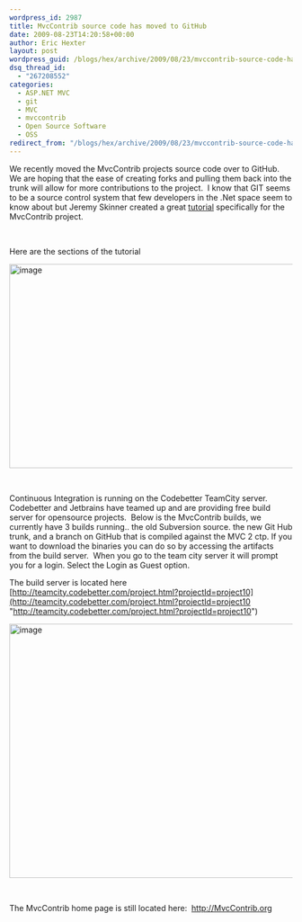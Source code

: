 ```yaml
---
wordpress_id: 2987
title: MvcContrib source code has moved to GitHub
date: 2009-08-23T14:20:58+00:00
author: Eric Hexter
layout: post
wordpress_guid: /blogs/hex/archive/2009/08/23/mvccontrib-source-code-has-moved-to-github.aspx
dsq_thread_id:
  - "267208552"
categories:
  - ASP.NET MVC
  - git
  - MVC
  - mvccontrib
  - Open Source Software
  - OSS
redirect_from: "/blogs/hex/archive/2009/08/23/mvccontrib-source-code-has-moved-to-github.aspx/"
---
```

We recently moved the MvcContrib projects source code over to GitHub.&#160; We are hoping that the ease of creating forks and pulling them back into the trunk will allow for more contributions to the project.&#160; I know that GIT seems to be a source control system that few developers in the .Net space seem to know about but Jeremy Skinner created a great [tutorial](http://mvccontrib.github.com/MvcContrib/) specifically for the MvcContrib project.

&#160;

Here are the sections of the tutorial

[<img style="border-bottom: 0px;border-left: 0px;border-top: 0px;border-right: 0px" border="0" alt="image" src="https://lostechies.com/content/erichexter/uploads/2011/03/image_thumb_4C1BA483.png" width="1028" height="363" />](https://lostechies.com/content/erichexter/uploads/2011/03/image_0D2A23E8.png) 

&#160;

Continuous Integration is running on the Codebetter TeamCity server.&#160; Codebetter and Jetbrains have teamed up and are providing free build server for opensource projects.&#160; Below is the MvcContrib builds, we currently have 3 builds running.. the old Subversion source. the new Git Hub trunk, and a branch on GitHub that is compiled against the MVC 2 ctp. If you want to download the binaries you can do so by accessing the artifacts from the build server.&#160; When you go to the team city server it will prompt you for a login. Select the Login as Guest option.

The build server is located here [http://teamcity.codebetter.com/project.html?projectId=project10](http://teamcity.codebetter.com/project.html?projectId=project10 "http://teamcity.codebetter.com/project.html?projectId=project10") 

[<img style="border-bottom: 0px;border-left: 0px;border-top: 0px;border-right: 0px" border="0" alt="image" src="https://lostechies.com/content/erichexter/uploads/2011/03/image_thumb_5A96A0A8.png" width="1028" height="452" />](https://lostechies.com/content/erichexter/uploads/2011/03/image_4A6AD8AF.png) </p> 

&#160;

The MvcContrib home page is still located here:&#160; <http://MvcContrib.org>